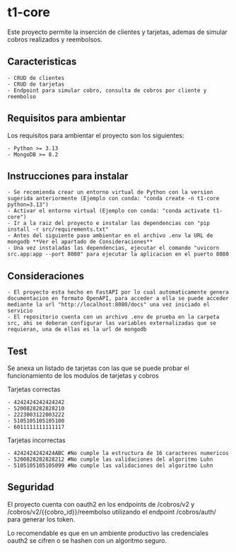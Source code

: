 # t1-core

Este proyecto permite la inserción de clientes y tarjetas, ademas de simular cobros realizados y reembolsos.

## Caracteristicas

    - CRUD de clientes
    - CRUD de tarjetas
    - Endpoint para simular cobro, consulta de cobros por cliente y reembolso

## Requisitos para ambientar

Los requisitos para ambientar el proyecto son los siguientes:

    - Python >= 3.13
    - MongoDB >= 8.2

## Instrucciones para instalar

    - Se recomienda crear un entorno virtual de Python con la version sugerida anteriormente (Ejemplo con conda: "conda create -n t1-core python=3.13")
    - Activar el entorno virtual (Ejemplo con conda: "conda activate t1-core")
    - Ir a la raiz del proyecto e instalar las dependencias con "pip install -r src/requirements.txt"
    - Antes del siguiente paso ambientar en el archivo .env la URL de mongodb **Ver el apartado de Consideraciones**
    - Una vez instaladas las dependencias, ejecutar el comando "uvicorn src.app:app --port 8080" para ejecutar la aplicacion en el puerto 8080

## Consideraciones

    - El proyecto esta hecho en FastAPI por lo cual automaticamente genera documentacion en formato OpenAPI, para acceder a ella se puede acceder mediante la url "http://localhost:8080/docs" una vez iniciado el servicio
    - El repositorio cuenta con un archivo .env de prueba en la carpeta src, ahi se deberan configurar las variables externalizadas que se requieran, una de ellas es la url de mongodb

## Test

Se anexa un listado de tarjetas con las que se puede probar el funcionamiento de los modulos de tarjetas y cobros

Tarjetas correctas

    - 4242424242424242
    - 5200828282828210
    - 2223003122003222
    - 5105105105105100
    - 6011111111111117

Tarjetas incorrectas

    - 4242424242424ABC #No cumple la estructura de 16 caracteres numericos
    - 5200828282828212 #No cumple las validaciones del algoritmo Luhn
    - 5105105105105099 #No cumple las validaciones del algoritmo Luhn

## Seguridad

El proyecto cuenta con oauth2 en los endpoints de /cobros/v2 y /cobros/v2/{{cobro_id}}/reembolso utilizando el endpoint /cobros/auth/ para generar los token.

Lo recomendable es que en un ambiente productivo las credenciales oauth2 se cifren o se hashen con un algoritmo seguro.